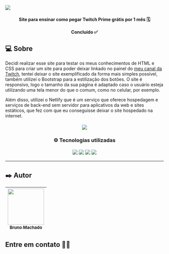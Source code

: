 <a href="https://twitch-prime.netlify.app/"><img src="https://i.imgur.com/eJAXGSq.png"/></a>

<h4 align="center"> 
Site para ensinar como pegar Twitch Prime grátis por 1 mês 🗓️ 
<br>
<br>
Concluído ✅
</h4>

## 💻 Sobre

Decidi realizar esse site para testar os meus conhecimentos de HTML e CSS para criar um site para poder deixar linkado no painel do <a href="https://www.twitch.tv/brnmdr/about" target="_blank">meu canal da Twitch</a>, tentei deixar o site exemplificado da forma mais simples possível, também utilizei o Bootstrap para a estilização dos botões. O site é responsivo, logo o tamanho da sua página é adaptado caso o usuário esteja utilizando uma tela menor do que o comum, como no celular, por exemplo.

Além disso, utilizei o Netlify que é um serviço que oferece hospedagem e serviços de back-end sem servidor para aplicativos da web e sites estáticos, que fez com que eu conseguisse deixar o site hospedado na internet. 

<h4 align="center">
<img src="https://api.netlify.com/api/v1/badges/cfffabc6-8a64-4178-a96d-c1f181b3358f/deploy-status"/>
</h4>

<h3 align="center">
⚙️ Tecnologias utilizadas
<br>
<br>
<img src="https://img.shields.io/badge/HTML5-E34F26?style=for-the-badge&logo=html5&logoColor=white"/>
<img src="https://img.shields.io/badge/CSS3-1572B6?style=for-the-badge&logo=css3&logoColor=white"/>
<img src="https://img.shields.io/badge/Bootstrap-563D7C?style=for-the-badge&logo=bootstrap&logoColor=white"/>
<img src="https://img.shields.io/badge/Netlify-00C7B7?style=for-the-badge&logo=netlify&logoColor=white"/>
</h3>

---

## ✒️ Autor

| [<img src="https://avatars.githubusercontent.com/u/75590326?v=4" width=115 > <br> <sub> Bruno Machado </sub>](https://github.com/brunomdrrosa) |
| :--------------------------------------------------------------------------------------------------------------------------------------------: |

<h2 >Entre em contato 🤙🏽</h2>

<div align="center">
<a href="https://linkedin.com/in/bruno-machado-da-rosa/" target="_blank"><img src="https://img.shields.io/badge/Bruno Machado da Rosa-0077B5?style=for-the-badge&logo=linkedin&logoColor=white" alt=""></a>
<a href="mailto:brunomdr46@gmail.com" target="_blank"><img src="https://img.shields.io/badge/brunomdr46@gmail.com-D14836?style=for-the-badge&logo=gmail&logoColor=white" alt=""></a>
</div>